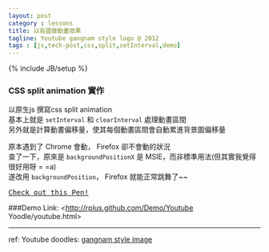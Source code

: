 ```yaml
---
layout: post
category : lessons
title: 以長圖做動畫效果
tagline: Youtube gangnam style logo @ 2012
tags : [js,tech-post,css,split,setInterval,demo]
---
```

{% include JB/setup %}

### CSS split animation 實作
以原生js 撰寫css split animation  
基本上就是 `setInterval` 和 `clearInterval` 處理動畫區間  
另外就是計算動畫偏移量，使其每個動畫區間會自動累進背景圖偏移量

原本遇到了 Chrome 會動， Firefox 卻不會動的狀況  
查了一下，原來是 `backgroundPositionX` 是 MSIE，而非標準用法(但其實我覺得很好用呀 = =a)  
遂改用 `backgroundPosition`， Firefox 就能正常跳舞了~~

<pre class="codepen" data-height="300" data-type="result" data-href="mJIdw" data-user="Rplus" data-safe="false"><code></code><a href="http://codepen.io/Rplus/pen/mJIdw">Check out this Pen!</a></pre>
<script async src="http://codepen.io/assets/embed/ei.js"></script>


###Demo Link:
<http://rplus.github.com/Demo/Youtube Yoodle/youtube.html>

****
ref: Youtube doodles: [gangnam style image](http://s.ytimg.com/yts/img/doodles/youtube_yoodle_psy_110x30-vflOeb25k.png)